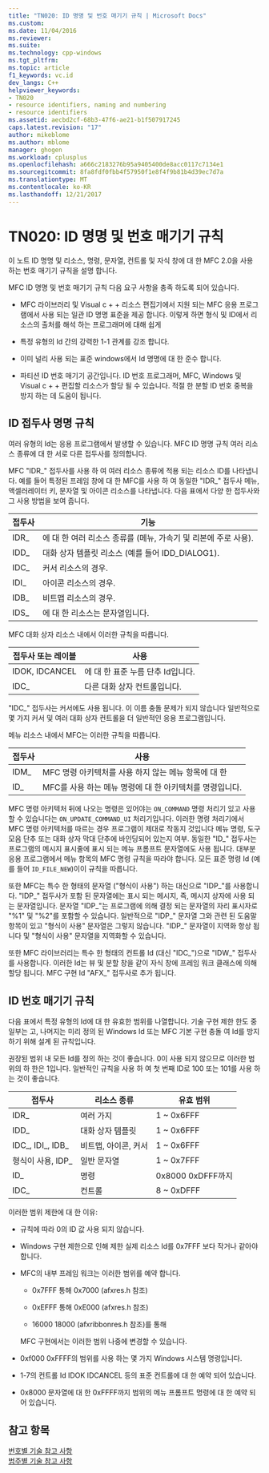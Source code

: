 ```yaml
---
title: "TN020: ID 명명 및 번호 매기기 규칙 | Microsoft Docs"
ms.custom: 
ms.date: 11/04/2016
ms.reviewer: 
ms.suite: 
ms.technology: cpp-windows
ms.tgt_pltfrm: 
ms.topic: article
f1_keywords: vc.id
dev_langs: C++
helpviewer_keywords:
- TN020
- resource identifiers, naming and numbering
- resource identifiers
ms.assetid: aecbd2cf-68b3-47f6-ae21-b1f507917245
caps.latest.revision: "17"
author: mikeblome
ms.author: mblome
manager: ghogen
ms.workload: cplusplus
ms.openlocfilehash: a666c2183276b95a9405400de8acc0117c7134e1
ms.sourcegitcommit: 8fa8fdf0fbb4f57950f1e8f4f9b81b4d39ec7d7a
ms.translationtype: MT
ms.contentlocale: ko-KR
ms.lasthandoff: 12/21/2017
---
```

# <a name="tn020-id-naming-and-numbering-conventions"></a>TN020: ID 명명 및 번호 매기기 규칙
이 노트 ID 명명 및 리소스, 명령, 문자열, 컨트롤 및 자식 창에 대 한 MFC 2.0을 사용 하는 번호 매기기 규칙을 설명 합니다.  
  
 MFC ID 명명 및 번호 매기기 규칙 다음 요구 사항을 충족 하도록 되어 있습니다.  
  
-   MFC 라이브러리 및 Visual c + + 리소스 편집기에서 지원 되는 MFC 응용 프로그램에서 사용 되는 일관 ID 명명 표준을 제공 합니다. 이렇게 하면 형식 및 ID에서 리소스의 출처를 해석 하는 프로그래머에 대해 쉽게  
  
-   특정 유형의 Id 간의 강력한 1-1 관계를 강조 합니다.  
  
-   이미 널리 사용 되는 표준 windows에서 Id 명명에 대 한 준수 합니다.  
  
-   파티션 ID 번호 매기기 공간입니다. ID 번호 프로그래머, MFC, Windows 및 Visual c + + 편집할 리소스가 할당 될 수 있습니다. 적절 한 분할 ID 번호 중복을 방지 하는 데 도움이 됩니다.  
  
## <a name="the-id-prefix-naming-convention"></a>ID 접두사 명명 규칙  
 여러 유형의 Id는 응용 프로그램에서 발생할 수 있습니다. MFC ID 명명 규칙 여러 리소스 종류에 대 한 서로 다른 접두사를 정의합니다.  
  
 MFC "IDR_" 접두사를 사용 하 여 여러 리소스 종류에 적용 되는 리소스 ID를 나타냅니다. 예를 들어 특정된 프레임 창에 대 한 MFC를 사용 하 여 동일한 "IDR_" 접두사 메뉴, 액셀러레이터 키, 문자열 및 아이콘 리소스를 나타냅니다. 다음 표에서 다양 한 접두사와 그 사용 방법을 보여 줍니다.  
  
|접두사|기능|  
|------------|---------|  
|IDR_|에 대 한 여러 리소스 종류를 (메뉴, 가속기 및 리본에 주로 사용).|  
|IDD_|대화 상자 템플릿 리소스 (예를 들어 IDD_DIALOG1).|  
|IDC_|커서 리소스의 경우.|  
|IDI_|아이콘 리소스의 경우.|  
|IDB_|비트맵 리소스의 경우.|  
|IDS_|에 대 한 리소스는 문자열입니다.|  
  
 MFC 대화 상자 리소스 내에서 이러한 규칙을 따릅니다.  
  
|접두사 또는 레이블|사용|  
|---------------------|---------|  
|IDOK, IDCANCEL|에 대 한 표준 누름 단추 Id입니다.|  
|IDC_|다른 대화 상자 컨트롤입니다.|  
  
 "IDC_" 접두사는 커서에도 사용 됩니다. 이 이름 충돌 문제가 되지 않습니다 일반적으로 몇 가지 커서 및 여러 대화 상자 컨트롤을 더 일반적인 응용 프로그램입니다.  
  
 메뉴 리소스 내에서 MFC는 이러한 규칙을 따릅니다.  
  
|접두사|사용|  
|------------|---------|  
|IDM_|MFC 명령 아키텍처를 사용 하지 않는 메뉴 항목에 대 한|  
|ID_|MFC를 사용 하는 메뉴 명령에 대 한 아키텍처를 명령입니다.|  
  
 MFC 명령 아키텍처 뒤에 나오는 명령은 있어야는 `ON_COMMAND` 명령 처리기 있고 사용할 수 있습니다는 `ON_UPDATE_COMMAND_UI` 처리기입니다. 이러한 명령 처리기에서 MFC 명령 아키텍처를 따르는 경우 프로그램이 제대로 작동지 것입니다 메뉴 명령, 도구 모음 단추 또는 대화 상자 막대 단추에 바인딩되어 있는지 여부. 동일한 "ID_" 접두사는 프로그램의 메시지 표시줄에 표시 되는 메뉴 프롬프트 문자열에도 사용 됩니다. 대부분 응용 프로그램에서 메뉴 항목의 MFC 명령 규칙을 따라야 합니다. 모든 표준 명령 Id (예를 들어 `ID_FILE_NEW`)이이 규칙을 따릅니다.  
  
 또한 MFC는 특수 한 형태의 문자열 ("형식이 사용") 하는 대신으로 "IDP_"를 사용합니다. "IDP_" 접두사가 포함 된 문자열에는 표시 되는 메시지, 즉, 메시지 상자에 사용 되는 문자열입니다. 문자열 "IDP_"는 프로그램에 의해 결정 되는 문자열의 자리 표시자로 "%1" 및 "%2"를 포함할 수 있습니다. 일반적으로 "IDP_" 문자열 그와 관련 된 도움말 항목이 있고 "형식이 사용" 문자열은 그렇지 않습니다. "IDP_" 문자열이 지역화 항상 됩니다 및 "형식이 사용" 문자열을 지역화할 수 있습니다.  
  
 또한 MFC 라이브러리는 특수 한 형태의 컨트롤 Id (대신 "IDC_")으로 "IDW_" 접두사를 사용합니다. 이러한 Id는 뷰 및 분할 창을 같이 자식 창에 프레임 워크 클래스에 의해 할당 됩니다. MFC 구현 Id "AFX_" 접두사로 추가 됩니다.  
  
## <a name="the-id-numbering-convention"></a>ID 번호 매기기 규칙  
 다음 표에서 특정 유형의 Id에 대 한 유효한 범위를 나열합니다. 기술 구현 제한 한도 중 일부는 고, 나머지는 미리 정의 된 Windows Id 또는 MFC 기본 구현 충돌 여 Id를 방지 하기 위해 설계 된 규칙입니다.  
  
 권장된 범위 내 모든 Id를 정의 하는 것이 좋습니다. 0이 사용 되지 않으므로 이러한 범위의 하 한은 1입니다. 일반적인 규칙을 사용 하 여 첫 번째 ID로 100 또는 101를 사용 하는 것이 좋습니다.  
  
|접두사|리소스 종류|유효 범위|  
|------------|-------------------|-----------------|  
|IDR_|여러 가지|1 ~ 0x6FFF|  
|IDD_|대화 상자 템플릿|1 ~ 0x6FFF|  
|IDC_, IDI_, IDB_|비트맵, 아이콘, 커서|1 ~ 0x6FFF|  
|형식이 사용, IDP_|일반 문자열|1 ~ 0x7FFF|  
|ID_|명령|0x8000 0xDFFF까지|  
|IDC_|컨트롤|8 ~ 0xDFFF|  
  
 이러한 범위 제한에 대 한 이유:  
  
-   규칙에 따라 0의 ID 값 사용 되지 않습니다.  
  
-   Windows 구현 제한으로 인해 제한 실제 리소스 Id를 0x7FFF 보다 작거나 같아야 합니다.  
  
-   MFC의 내부 프레임 워크는 이러한 범위를 예약 합니다.  
  
    -   0x7FFF 통해 0x7000 (afxres.h 참조)  
  
    -   0xEFFF 통해 0xE000 (afxres.h 참조)  
  
    -   16000 18000 (afxribbonres.h 참조)를 통해  
  
     MFC 구현에서는 이러한 범위 나중에 변경할 수 있습니다.  
  
-   0xf000 0xFFFF의 범위를 사용 하는 몇 가지 Windows 시스템 명령입니다.  
  
-   1-7의 컨트롤 Id IDOK IDCANCEL 등의 표준 컨트롤에 대 한 예약 되어 있습니다.  
  
-   0x8000 문자열에 대 한 0xFFFF까지 범위의 메뉴 프롬프트 명령에 대 한 예약 되어 있습니다.  
  
## <a name="see-also"></a>참고 항목  
 [번호별 기술 참고 사항](../mfc/technical-notes-by-number.md)   
 [범주별 기술 참고 사항](../mfc/technical-notes-by-category.md)

